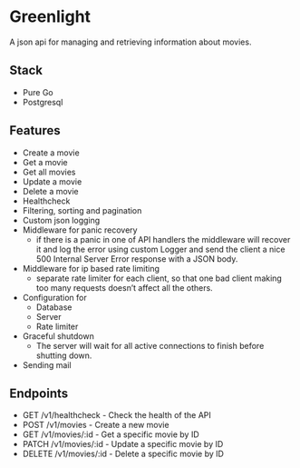# Greenlight
A json api for managing and retrieving information about movies. 

## Stack
- Pure Go
- Postgresql

## Features
- Create a movie
- Get a movie
- Get all movies
- Update a movie
- Delete a movie
- Healthcheck
- Filtering, sorting and pagination
- Custom json logging
- Middleware for panic recovery
    - if there is a panic in one of API handlers the middleware
      will recover it and log the error using custom Logger and send the client a nice
      500 Internal Server Error response with a JSON body.
- Middleware for ip based rate limiting
    - separate rate limiter for each client, so that one bad
      client making too many requests doesn’t affect all the others.
- Configuration for
    - Database
    - Server
    - Rate limiter
- Graceful shutdown
    - The server will wait for all active connections to finish before shutting down.
- Sending mail

## Endpoints
- GET /v1/healthcheck - Check the health of the API
- POST /v1/movies - Create a new movie
- GET /v1/movies/:id - Get a specific movie by ID
- PATCH /v1/movies/:id - Update a specific movie by ID
- DELETE /v1/movies/:id - Delete a specific movie by ID